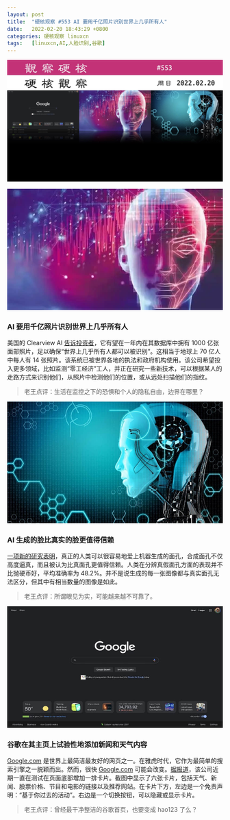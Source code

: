 ```yaml
---
layout: post
title:	"硬核观察 #553 AI 要用千亿照片识别世界上几乎所有人"
date:	2022-02-20 18:43:29 +0800 
categories:	硬核观察 linuxcn 
tags:	[linuxcn,AI,人脸识别,谷歌]
---
```



![](/Asserts/Images/album/202202/20/184233h9fmw6oonnrf9pkp.jpg)


![](/Asserts/Images/album/202202/20/184245rqdp2g10gk1rkp60.jpg)


### AI 要用千亿照片识别世界上几乎所有人


美国的 Clearview AI [告诉投资者](https://www.msn.com/en-us/news/technology/facial-recognition-firm-clearview-ai-tells-investors-it-s-seeking-massive-expansion-beyond-law-enforcement/ar-AATWNqJ)，它有望在一年内在其数据库中拥有 1000 亿张面部照片，足以确保“世界上几乎所有人都可以被识别”。这相当于地球上 70 亿人中每人有 14 张照片。该系统已被世界各地的执法和政府机构使用。该公司希望投入更多领域，比如监测“零工经济”工人，并正在研究一些新技术，可以根据某人的走路方式来识别他们，从照片中检测他们的位置，或从远处扫描他们的指纹。



> 
> 老王点评：生活在监控之下的恐惧和个人的隐私自由，边界在哪里？
> 
> 
> 


![](/Asserts/Images/album/202202/20/184253ed9ai88lmmid4cvp.jpg)


### AI 生成的脸比真实的脸更值得信赖


[一项新的研究表明](https://www.scientificamerican.com/article/humans-find-ai-generated-faces-more-trustworthy-than-the-real-thing/)，真正的人类可以很容易地爱上机器生成的面孔，合成面孔不仅高度逼真，而且被认为比真面孔更值得信赖。人类在分辨真假面孔方面的表现并不比抛硬币好，平均准确率为 48.2%。并不是说生成的每一张图像都与真实面孔无法区分，但其中有相当数量的图像是如此。



> 
> 老王点评：所谓眼见为实，可能越来越不可靠了。
> 
> 
> 


![](/Asserts/Images/album/202202/20/184309w7td8qrt7z4r7z47.jpg)


### 谷歌在其主页上试验性地添加新闻和天气内容


[Google.com](http://google.com/) 是世界上最简洁最友好的网页之一。在雅虎时代，它作为最简单的搜索引擎之一脱颖而出。然而，很快 [Google.com](http://google.com/) 可能会改变。[据报道](https://9to5google.com/2022/02/16/google-search-widgets/)，该公司近期一直在测试在页面底部增加一排卡片。截图中显示了六张卡片，包括天气、新闻、股票价格、节目和电影的链接以及推荐网站。在卡片下方，左边是一个免责声明：“基于你过去的活动”。右边是一个切换按钮，可以隐藏或显示卡片。



> 
> 老王点评：曾经最干净整洁的谷歌首页，也要变成 hao123 了么？
> 
> 
>
